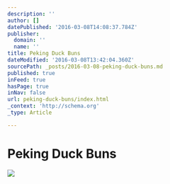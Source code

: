 ```yaml
---
description: ''
author: []
datePublished: '2016-03-08T14:08:37.784Z'
publisher:
  domain: ''
  name: ''
title: Peking Duck Buns
dateModified: '2016-03-08T13:42:04.360Z'
sourcePath: _posts/2016-03-08-peking-duck-buns.md
published: true
inFeed: true
hasPage: true
inNav: false
url: peking-duck-buns/index.html
_context: 'http://schema.org'
_type: Article

---
```

# Peking Duck Buns
![](https://the-grid-user-content.s3-us-west-2.amazonaws.com/1a830810-ff90-4fb1-aba8-1c53a1291ff9.png)